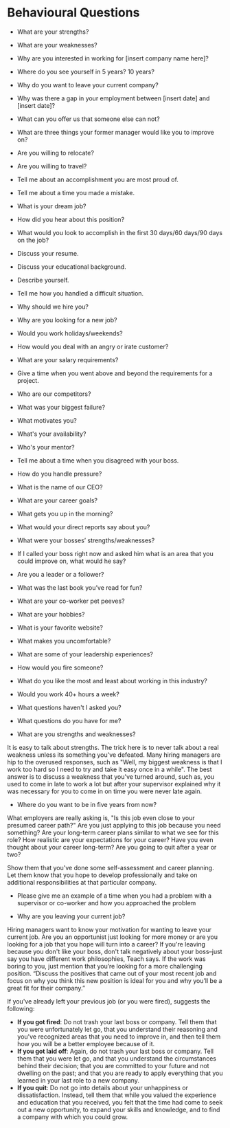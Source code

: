 # Behavioural Questions
- What are your strengths?
- What are your weaknesses?
- Why are you interested in working for [insert company name here]?
- Where do you see yourself in 5 years? 10 years?
- Why do you want to leave your current company?
- Why was there a gap in your employment between [insert date] and [insert date]?
- What can you offer us that someone else can not?
- What are three things your former manager would like you to improve on?
- Are you willing to relocate?
- Are you willing to travel?
- Tell me about an accomplishment you are most proud of.
- Tell me about a time you made a mistake.
- What is your dream job?
- How did you hear about this position?
- What would you look to accomplish in the first 30 days/60 days/90 days on the job?
- Discuss your resume.
- Discuss your educational background.
- Describe yourself.
- Tell me how you handled a difficult situation.
- Why should we hire you?
- Why are you looking for a new job?
- Would you work holidays/weekends?
- How would you deal with an angry or irate customer?
- What are your salary requirements?
- Give a time when you went above and beyond the requirements for a project.
- Who are our competitors?
- What was your biggest failure?
- What motivates you?
- What's your availability?
- Who's your mentor?
- Tell me about a time when you disagreed with your boss.
- How do you handle pressure?
- What is the name of our CEO?
- What are your career goals?
- What gets you up in the morning?
- What would your direct reports say about you?
- What were your bosses’ strengths/weaknesses?
- If I called your boss right now and asked him what is an area that you could
  improve on, what would he say?
- Are you a leader or a follower?
- What was the last book you’ve read for fun?
- What are your co-worker pet peeves?
- What are your hobbies?
- What is your favorite website?
- What makes you uncomfortable?
- What are some of your leadership experiences?
- How would you fire someone?
- What do you like the most and least about working in this industry?
- Would you work 40+ hours a week?
- What questions haven't I asked you?
- What questions do you have for me?


- What are you strengths and weaknesses?

It is easy to talk about strengths. The trick here is to never talk about a
real weakness unless its something you've defeated. Many hiring managers are
hip to the overused responses, such as "Well, my biggest weakness is that I
work too hard so I need to try and take it easy once in a while". The best
answer is to discuss a weakness that you've turned around, such as, you used to
come in late to work a lot but after your supervisor explained why it was
necessary for you to come in on time you were never late again.

- Where do you want to be in five years from now?

What employers are really asking is, "Is this job even close to your presumed
career path?" Are you just applying to this job because you need something? Are
your long-term career plans similar to what we see for this role? How realistic
are your expectations for your career? Have you even thought about your career
long-term? Are you going to quit after a year or two?

Show them that you've done some self-assessment and career planning. Let them
know that you hope to develop professionally and take on additional
responsibilities at that particular company.

- Please give me an example of a time when you had a problem with a supervisor
  or co-worker and how you approached the problem


- Why are you leaving your current job?

Hiring managers want to know your motivation for wanting to leave your current
job. Are you an opportunist just looking for more money or are you looking for
a job that you hope will turn into a career? If you're leaving because you
don't like your boss, don't talk negatively about your boss–just say you have
different work philosophies, Teach says. If the work was boring to you, just
mention that you’re looking for a more challenging position. “Discuss the
positives that came out of your most recent job and focus on why you think this
new position is ideal for you and why you’ll be a great fit for their company.”

If you've already left your previous job (or you were fired), suggests the
following:

  - **If you got fired**: Do not trash your last boss or company. Tell them that
    you were unfortunately let go, that you understand their reasoning and
    you've recognized areas that you need to improve in, and then tell them
    how you will be a better employee because of it.
  - **If you got laid off**: Again, do not trash your last boss or company. Tell
    them that you were let go, and that you understand the circumstances
    behind their decision; that you are committed to your future and not
    dwelling on the past; and that you are ready to apply everything that you
    learned in your last role to a new company.
  - **If you quit**: Do not go into details about your unhappiness or
    dissatisfaction. Instead, tell them that while you valued the experience
    and education that you received, you felt that the time had come to seek
    out a new opportunity, to expand your skills and knowledge, and to find a
    company with which you could grow.
